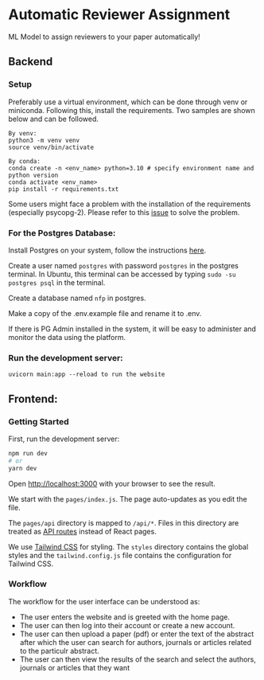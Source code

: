 # Automatic Reviewer Assignment

ML Model to assign reviewers to your paper automatically!

## Backend

### Setup

Preferably use a virtual environment, which can be done through venv or miniconda. Following this, install the requirements. Two samples are shown below and can be followed.

    By venv:
    python3 -m venv venv
    source venv/bin/activate

    By conda:
    conda create -n <env_name> python=3.10 # specify environment name and python version
    conda activate <env_name>
    pip install -r requirements.txt

Some users might face a problem with the installation of the requirements (especially psycopg-2). Please refer to this [issue](https://stackoverflow.com/questions/73088528/installing-pycopg2-gave-me-an-issue-in-ubuntu-22-4-pip3-version-22-2) to solve the problem.
    
### For the Postgres Database:

Install Postgres on your system, follow the instructions [here](https://www.postgresql.org/download/).

Create a user named `postgres` with password `postgres` in the postgres terminal. In Ubuntu, this terminal can be accessed by typing `sudo -su postgres psql` in the terminal.

Create a database named `nfp` in postgres.

Make a copy of the .env.example file and rename it to .env.

If there is PG Admin installed in the system, it will be easy to administer and monitor the data using the platform.

### Run the development server:

    uvicorn main:app --reload to run the website

    
## Frontend:

### Getting Started

First, run the development server:

```bash
npm run dev
# or
yarn dev
```

Open [http://localhost:3000](http://localhost:3000) with your browser to see the result.

We start with the `pages/index.js`. The page auto-updates as you edit the file.

The `pages/api` directory is mapped to `/api/*`. Files in this directory are treated as [API routes](https://nextjs.org/docs/api-routes/introduction) instead of React pages.

We use [Tailwind CSS](https://tailwindcss.com/) for styling. The `styles` directory contains the global styles and the `tailwind.config.js` file contains the configuration for Tailwind CSS.

### Workflow

The workflow for the user interface can be understood as:
- The user enters the website and is greeted with the home page.
- The user can then log into their account or create a new account.
- The user can then upload a paper (pdf) or enter the text of the abstract after which the user can search for authors, journals or articles related to the particulr abstract.
- The user can then view the results of the search and select the authors, journals or articles that they want 